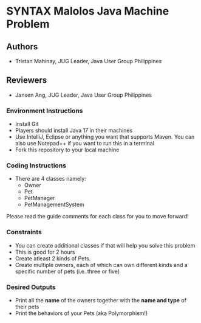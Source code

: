 # SYNTAX Malolos Java Machine Problem

## Authors
* Tristan Mahinay, JUG Leader, Java User Group Philippines

## Reviewers
* Jansen Ang, JUG Leader, Java User Group Philippines

### Environment Instructions
* Install Git
* Players should install Java 17 in their machines
* Use IntelliJ, Eclipse or anything you want that supports Maven. You can also use Notepad++ if you want to run this in a terminal
* Fork this repository to your local machine

### Coding Instructions
* There are 4 classes namely:
  * Owner
  * Pet
  * PetManager
  * PetManagementSystem

Please read the guide comments for each class for you to move forward!

### Constraints
* You can create additional classes if that will help you solve this problem
* This is good for 2 hours
* Create atleast 2 kinds of Pets.
* Create multiple owners, each of which can own different kinds and a specific number of pets (i.e. three or five)

### Desired Outputs

* Print all the <b>name</b> of the owners together with the <b>name and type</b> of their pets
* Print the behaviors of your Pets (aka Polymorphism!)






